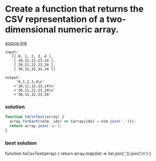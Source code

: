 Create a function that returns the CSV representation of a two-dimensional numeric array.
===

[source link](https://www.codewars.com/kata/5a34af40e1ce0eb1f5000036/train/javascript)

```
input:
   [[ 0, 1, 2, 3, 4 ],
    [ 10,11,12,13,14 ],
    [ 20,21,22,23,24 ],
    [ 30,31,32,33,34 ]] 
    
output:
     '0,1,2,3,4\n'
    +'10,11,12,13,14\n'
    +'20,21,22,23,24\n'
    +'30,31,32,33,34'
```

### solution
```javascript
function toCsvText(array) {
  array.forEach((elm, idx) => {array[idx] = elm.join(',')});
  return array.join('\n');
}
```

### best solution

function toCsvText(array) {
   return array.map(list => list.join(',')).join('\n')
}

